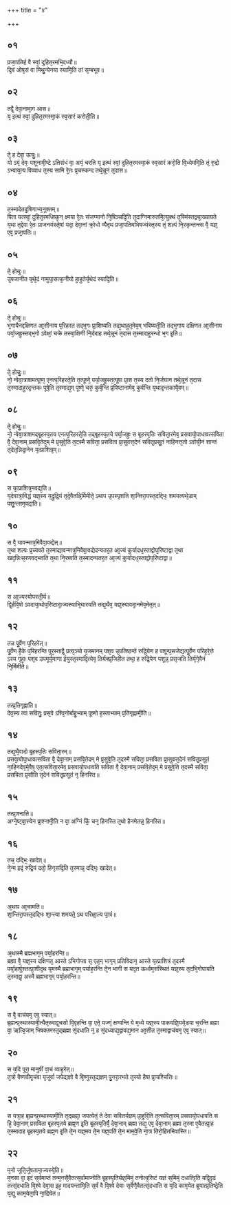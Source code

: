 +++
title = "४"

+++
## ०१
प्रजा᳘पतिर्ह वै स्वां᳘ दुहित᳘रमभि᳘दध्यौ॥  
दि᳘वं ओष᳘सं वा मिथु᳘न्येनया स्यामि᳘ति तां स᳘म्बभूव॥  
## ०२
तद्वै᳘ देवा᳘नामा᳘ग आस॥  
य᳘ इत्थं स्वां᳘ दुहित᳘रमस्मा᳘कं स्व᳘सारं करोती᳘ति॥  
## ०३
ते᳘ ह देवा᳘ ऊचुः᳘॥  
यो ऽयं᳘ देवः᳘ पशूनामी᳘ष्टे ऽतिसंधं वा᳘ अयं᳘ चरति य᳘ इत्थं स्वां᳘ दुहित᳘रमस्मा᳘कं स्व᳘सारं करो᳘ति वि᳘ध्येममि᳘ति तं᳘ रु᳘द्रो ऽभ्याय᳘त्य विव्याध त᳘स्य सामि रे᳘तः प्र᳘चस्कन्द तथे᳘न्नूनं त᳘दास॥  
## ०४
त᳘स्मादेतदृ᳘षिणाभ्य᳘नूक्तम्॥  
पिता यत्स्वां᳘ दुहित᳘रमधिष्क᳘न् क्ष्मया रे᳘तः संजग्मानो नि᳘षिञ्चदि᳘ति त᳘दाग्निमारुतमि᳘त्युक्थं त᳘स्मिंस्तद्व्या᳘ख्यायते य᳘था त᳘द्देवा रे᳘तः प्राजनयंस्ते᳘षां यदा᳘ देवा᳘नां क्रो᳘धो व्यैद᳘थ प्रजा᳘पतिमभिषज्यंस्त᳘स्य तं᳘ शल्पं नि᳘रकृन्तन्त्स वै᳘ यज्ञ᳘ एव᳘ प्रजा᳘पतिः॥  
## ०५
ते᳘ होचुः॥  
उ᳘पजानीत य᳘थे᳘दं नामुया᳘सत्क᳘नीयो हा᳘हुतेर्य᳘थेदं स्यादि᳘ति॥  
## ०६
ते᳘ होचुः॥  
भ᳘गायैनद्दक्षिणत आ᳘सीनाय प᳘रिहरत तद्भ᳘गः प्रा᳘शिष्यति तद्य᳘थाहुत᳘मेव᳘म् भविष्यती᳘ति तद्भ᳘गाय दक्षिणत आ᳘सीनाय पर्या᳘जह्रुस्तद्भ᳘गो ऽवेक्षां᳘ चक्रे तस्या᳘क्षिणी नि᳘र्ददाह तथे᳘न्नूनं त᳘दास त᳘स्मादाहुरन्धो भ᳘ग इ᳘ति॥  
## ०७
ते᳘ होचुः᳘॥  
नो᳘ न्वेवा᳘त्राशमत्पूष्ण᳘ एनत्प᳘रिहरते᳘ति त᳘त्पूष्णे᳘ पर्या᳘जह्रुस्त᳘त्पूषा प्रा᳘श त᳘स्य दतो नि᳘र्जघान तथे᳘न्नूनं त᳘दास त᳘स्मादाहुरद᳘न्तकः पूषे᳘ति त᳘स्माद्य᳘म् पूष्णे᳘ चरुं᳘ कुर्व᳘न्ति प्र᳘पिष्टानामेव᳘ कुर्वन्ति य᳘थाद᳘न्तकायै᳘वम्॥  
## ०८
ते᳘ होचुः᳘॥  
नो᳘ न्वेवा᳘त्राशमद्बृ᳘हस्प᳘तय एनत्प᳘रिहरते᳘ति तद्बृ᳘हस्प᳘तये पर्या᳘जह्रुः स बृ᳘हस्प᳘तिः सविता᳘रमेव᳘ प्रसवायो᳘पाधावत्सविता वै᳘ देवा᳘नाम् प्रसवि᳘तेद᳘म् मे प्र᳘सुवे᳘ति त᳘दस्मै सविता᳘ प्रसविता प्रा᳘सुवत्त᳘देनं सवितृ᳘प्रसू᳘तं नाहिनत्त᳘तो ऽर्वाची᳘नं शान्तं त᳘देत᳘न्निदा᳘नेन य᳘त्प्राशित्र᳘म्॥  
## ०९
स य᳘त्प्राशित्र᳘मवद्य᳘ति॥  
य᳘देवात्रा᳘विद्धं यज्ञ᳘स्य य᳘द्रुद्रि᳘यं त᳘दे᳘वैतन्नि᳘र्मिमीते᳘ ऽथाप उ᳘पस्पृशति शा᳘न्तिरा᳘पस्त᳘दद्भिः᳘ शमयत्यथे᳘डाम् पशू᳘न्त्सम᳘वद्यति॥  
## १०
स वै᳘ यावन्मात्र᳘मिवैवा᳘वद्येत्॥  
त᳘था शल्पः प्र᳘च्यवते त᳘स्माद्यावन्मात्र᳘मिवैवा᳘वद्येदन्यतर᳘त आ᳘ज्यं कुर्यादध᳘स्ताद्वोप᳘रिष्टाद्वा त᳘था खद᳘न्निःस᳘रणवद्भवति त᳘था नि᳘स्रवति त᳘स्मादन्यतर᳘त आ᳘ज्यं कुर्यादध᳘स्ताद्वोप᳘रिष्टाद्वा॥  
## ११
स आ᳘ज्यस्योपस्ती᳘र्य॥  
द्वि᳘र्हवि᳘षो ऽवदाया᳘थोप᳘रिष्टादा᳘ज्यस्याभि᳘घारयति तद्य᳘थैव᳘ यज्ञ᳘स्यावदा᳘नमेव᳘मेत᳘त्॥  
## १२
तन्न पू᳘र्वेण प᳘रिहरेत्॥  
पू᳘र्वेण है᳘के प᳘रिहरन्ति पुर᳘स्ताद्वै᳘ प्रत्य᳘ञ्चो य᳘जमानम् पश᳘व उ᳘पतिष्ठन्ते रुद्रि᳘येण ह पशून्प्र᳘सजेद्यत्पू᳘र्वेण परिह᳘रे᳘त्ते ऽस्य गृहाः᳘ पश᳘व उपमूर्य᳘माणा ईयुस्त᳘स्मादि᳘त्येव᳘ तिर्यक्प्र᳘जिहीत तथा᳘ ह रुद्रि᳘येण पशून्न᳘ प्रस᳘जति तिर्य᳘गे᳘वैनं नि᳘र्मिमीते॥  
## १३
तत्प्र᳘तिगृह्णाति॥  
देव᳘स्य त्वा सवितुः᳘ प्रस᳘वे ऽश्वि᳘नोर्बाहु᳘भ्याम् पूष्णो ह᳘स्ताभ्याम् प्र᳘तिगृह्णामी᳘ति॥  
## १४
तद्य᳘थै᳘वादो बृ᳘हस्प᳘तिः सविता᳘रम्॥  
प्रसवा᳘योपा᳘धावत्सविता वै᳘ देवा᳘नाम् प्रसवि᳘तेदम् मे प्र᳘सुवे᳘ति त᳘दस्मै सविता᳘ प्रसविता प्रा᳘सुवत्त᳘देनं सवितृ᳘प्रसूतं ना᳘हिनदेव᳘मे᳘वैष᳘ एत᳘त्सविता᳘रमेव᳘ प्रसवायो᳘पधावति सविता वै᳘ देवा᳘नाम् प्रसवि᳘तेद᳘म् मे प्रसुवे᳘ति त᳘दस्मै सविता᳘ प्रसविता प्र᳘सौति त᳘देनं सवितृ᳘प्रसूतं न᳘ हिनस्ति॥  
## १५
तत्प्रा᳘श्नाति॥  
अग्ने᳘ष्ट्वा᳘स्येन प्रा᳘श्नामी᳘ति न वा᳘ अग्निं किं᳘ चन᳘ हिनस्ति त᳘थो हैनमेतन्न᳘ हिनस्ति॥  
## १६
तन्न᳘ दद्भिः᳘ खादेत्॥  
ने᳘न्म इदं᳘ रुद्रि᳘यं दतो᳘ हिन᳘सदि᳘ति त᳘स्मान्न᳘ दद्भिः᳘ खादेत्॥  
## १७
अ᳘थाप आ᳘चामति॥  
शा᳘न्तिरा᳘पस्त᳘दद्भिः शा᳘न्त्या शमयते᳘ ऽथ परिक्षा᳘ल्य पा᳘त्रं॥  
## १८
अ᳘थास्मै ब्रह्मभाग᳘म् पर्या᳘हरन्ति॥  
ब्रह्मा वै᳘ यज्ञ᳘स्य दक्षिणत᳘ आस्ते ऽभिगोप्ता स᳘ एत᳘म् भाग᳘म् प्रतिविदान᳘ आस्ते य᳘त्प्राशित्रं त᳘दस्मै पर्या᳘हार्षुस्तत्प्रा᳘शीद᳘थ य᳘मस्मै ब्रह्मभाग᳘म् पर्याह᳘रन्ति ते᳘न भागी स यद᳘त ऊर्ध्वम᳘संस्थितं यज्ञ᳘स्य त᳘दभि᳘गोपायति त᳘स्माद्वा᳘ अस्मै ब्रह्मभाग᳘म् पर्या᳘हरन्ति॥  
## १९
स वै᳘ वाचंयम᳘ एव᳘ स्यात्॥  
ब्र᳘ह्मन्प्र᳘स्थास्यामी᳘त्यैत᳘स्माद्व᳘चसो वि᳘वृहन्ति वा᳘ एते᳘ यज्णं᳘ क्षण्वन्ति ये म᳘ध्ये यज्ञ᳘स्य पाकयज्ञि᳘यये᳘डया च᳘रन्ति ब्रह्मा वा᳘ ऋत्वि᳘जाम् भिषक्तमस्त᳘द्ब्रह्मा सं᳘दधाति न᳘ ह सं᳘दध्याद्य᳘द्वावद्य᳘मान आ᳘सीत त᳘स्माद्वाचंयम᳘ एव᳘ स्यात्॥  
## २०
स य᳘दि पुरा᳘ मानुषीं वा᳘चं व्याह᳘रेत्॥  
त᳘त्रो वैष्णवीमृ᳘चंवा य᳘जुर्वा जपेद्यज्ञो वै वि᳘ष्णुस्त᳘द्यज्ञम् पु᳘नरा᳘रभते त᳘स्यो हैषा प्रा᳘यश्चित्तिः॥  
## २१
स यत्रा᳘ह ब्र᳘ह्मन्प्र᳘स्थास्यामी᳘ति त᳘द्ब्रह्मा᳘ जपत्येतं᳘ ते देवा सवितर्यज्ञम् प्रा᳘हुरि᳘ति त᳘त्सविता᳘रम् प्रसवायो᳘पधावति स हि᳘ देवा᳘नाम् प्रसविता बृ᳘हस्प᳘तये ब्रह्म᳘ण इ᳘ति बृ᳘हस्प᳘तिर्वै᳘ देवा᳘नाम् ब्रह्मा तद्य᳘ एव᳘ देवा᳘नाम् ब्रह्मा त᳘स्मा ए᳘वैतत्प्रा᳘ह त᳘स्मादाह बृ᳘हस्प᳘तये ब्रह्म᳘ण इ᳘ति ते᳘न यज्ञ᳘मव ते᳘न यज्ञ᳘पतिं ते᳘न माम᳘वे᳘ति ना᳘त्र तिरो᳘हितमिवास्ति॥  
## २२
म᳘नो जूति᳘र्जुषतामा᳘ज्यस्ये᳘ति॥  
म᳘नसा वा᳘ इदं स᳘र्वमाप्तं तन्म᳘नसै᳘वैतत्स᳘र्वामाप्नोति बृ᳘हस्प᳘तिर्यज्ञ᳘मिमं᳘ तनोत्व᳘रिष्टं यज्ञं स᳘मिमं᳘ दधात्वि᳘ति यद्वि᳘वृढं तत्सं᳘दधाति वि᳘श्वे देवा᳘स इह᳘ मादयन्तामि᳘ति स᳘र्वं वै वि᳘श्वे देवाः स᳘र्वेणै᳘वैतत्सं᳘दधाति स य᳘दि काम᳘येत ब्रूयात्प्र᳘तिष्ठे᳘ति य᳘द्यु काम᳘येता᳘पि ना᳘द्रियेत॥  